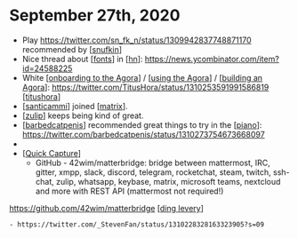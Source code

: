 # September 27th, 2020
- Play https://twitter.com/sn_fk_n/status/1309942837748871170 recommended by [[snufkin]]
- Nice thread about [[fonts]] in [[hn]]: https://news.ycombinator.com/item?id=24588225
- White [[onboarding to the Agora]] / [[using the Agora]] / [[building an Agora]]: https://twitter.com/TitusHora/status/1310253591991586819 [[titushora]]
- [[santicammi]] joined [[matrix]].
- [[zulip]] keeps being kind of great.
- [[barbedcatpenis]] recommended great things to try in the [[piano]]: https://twitter.com/barbedcatpenis/status/1310273754673668097
- 
- [[Quick Capture]]
    - GitHub - 42wim/matterbridge: bridge between mattermost, IRC, gitter, xmpp, slack, discord, telegram, rocketchat, steam, twitch, ssh-chat, zulip, whatsapp, keybase, matrix, microsoft teams, nextcloud and more with REST API (mattermost not required!)

https://github.com/42wim/matterbridge [[ding levery]]


    - https://twitter.com/_StevenFan/status/1310228328163323905?s=09



[//begin]: # "Autogenerated link references for markdown compatibility"
[snufkin]: ../snufkin "Snufkin"
[fonts]: ../fonts "fonts"
[hn]: ../hn "hn"
[onboarding to the Agora]: ../onboarding-to-the-agora "onboarding-to-the-agora"
[using the Agora]: ../using-the-agora "using-the-agora"
[building an Agora]: ../building-an-agora "building-an-agora"
[titushora]: ../titushora "Titushora"
[santicammi]: ../santicammi "santicammi"
[matrix]: ../matrix "matrix"
[zulip]: ../zulip "Zulip"
[barbedcatpenis]: ../barbedcatpenis "barbedcatpenis"
[piano]: ../piano "Piano"
[Quick Capture]: ../quick-capture "quick-capture"
[ding levery]: ../ding-levery "Ding Levery"
[//end]: # "Autogenerated link references"